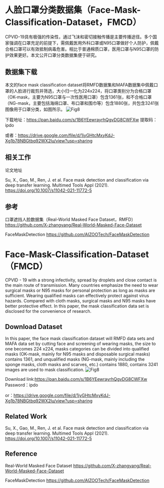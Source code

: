 # 人脸口罩分类数据集（Face-Mask-Classification-Dataset，FMCD）

CPVID-19具有极强的传染性，通过飞沫和密切接触传播是主要传播途径。多个国家强调在口罩充足的前提下，需佩戴医用外科口罩或N95口罩做好个人防护，佩戴合格口罩可以有效抵制病毒危害。相比于普通棉质口罩，医用口罩与N95口罩的防护效果更好。本文公开口罩分类数据集便于研究。

## 数据集下载
本文的face mask classification dataset将RMFD数据集和MAFA数据集中佩戴口罩的人脸进行裁剪并筛选，大小归一化为224x224，将口罩类别分为合格口罩（OK-mask，主要为N95口罩与一次性医用口罩）包含1361张，和不合格口罩（NG-mask，主要包括海绵口罩、布口罩和围巾等）包含1880张，共包含3241张图像用于口罩分类，如图所示。
![Fig8](https://user-images.githubusercontent.com/50934828/145514517-d64f8c72-c950-4ed3-a948-ac42ff64e5d3.jpg)

下载地址：https://pan.baidu.com/s/1B6YEewrayrhQgvDG8CWFXw 提取码：ipdo

或者：https://drive.google.com/file/d/1jyGHtcMxyKdJ-Xg1b78NBGtbq92WX2lu/view?usp=sharing

## 相关工作

论文地址

Su, X., Gao, M., Ren, J. et al. Face mask detection and classification via deep transfer learning. Multimed Tools Appl (2021). https://doi.org/10.1007/s11042-021-11772-5


## 参考

口罩遮挡人脸数据集（Real-World Masked Face Dataset，RMFD）https://github.com/X-zhangyang/Real-World-Masked-Face-Dataset

FaceMaskDetection https://github.com/AIZOOTech/FaceMaskDetection

# Face-Mask-Classification-Dataset（FMCD）

CPVID - 19 with a strong infectivity, spread by droplets and close contact is the main route of transmission. Many countries emphasize the need to wear surgical masks or N95 masks for personal protection as long as masks are sufficient. Wearing qualified masks can effectively protect against virus hazards. Compared with cloth masks, surgical masks and N95 masks have better protective effect. In this paper, the mask classification data set is disclosed for the convenience of research.

## Download Dataset

In this paper, the face mask classification dataset will RMFD data sets and MAFA data set by cutting face and screening of wearing masks, the size to one becomes 224 x224, masks categories can be divided into qualified masks (OK-mask, mainly for N95 masks and disposable surgical masks) contains 1361, and unqualified masks (NG-mask, mainly including the sponge masks, cloth masks and scarves, etc.) contains 1880, contains 3241 images are used to mask classification.
![Fig8](https://user-images.githubusercontent.com/50934828/145514541-02eac1d7-863b-439c-a8c7-507f6a8ceac2.jpg)

Download link:https://pan.baidu.com/s/1B6YEewrayrhQgvDG8CWFXw Password：ipdo

or：https://drive.google.com/file/d/1jyGHtcMxyKdJ-Xg1b78NBGtbq92WX2lu/view?usp=sharing

## Related Work
Su, X., Gao, M., Ren, J. et al. Face mask detection and classification via deep transfer learning. Multimed Tools Appl (2021). https://doi.org/10.1007/s11042-021-11772-5
## Reference
Real-World Masked Face Dataset https://github.com/X-zhangyang/Real-World-Masked-Face-Dataset

FaceMaskDetection https://github.com/AIZOOTech/FaceMaskDetection
